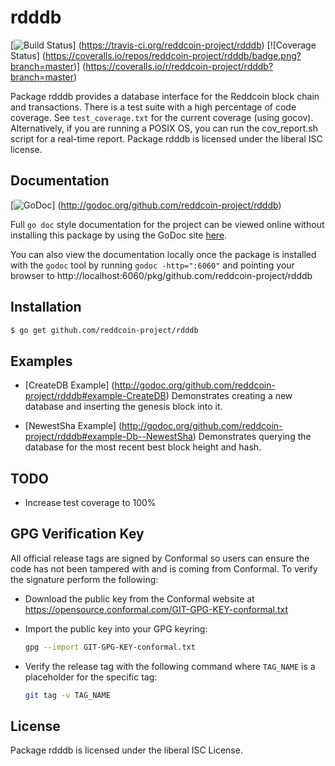 rdddb
=====

[![Build Status](https://travis-ci.org/reddcoin-project/rdddb.png?branch=master)]
(https://travis-ci.org/reddcoin-project/rdddb) [![Coverage Status]
(https://coveralls.io/repos/reddcoin-project/rdddb/badge.png?branch=master)]
(https://coveralls.io/r/reddcoin-project/rdddb?branch=master)

Package rdddb provides a database interface for the Reddcoin block chain and
transactions.  There is a test suite with a high percentage of code coverage.
See `test_coverage.txt` for the current coverage (using gocov).  Alternatively,
if you are running a POSIX OS, you can run the cov_report.sh script for a
real-time report.  Package rdddb is licensed under the liberal ISC license.

## Documentation

[![GoDoc](https://godoc.org/github.com/reddcoin-project/rdddb?status.png)]
(http://godoc.org/github.com/reddcoin-project/rdddb)

Full `go doc` style documentation for the project can be viewed online without
installing this package by using the GoDoc site
[here](http://godoc.org/github.com/reddcoin-project/rdddb).

You can also view the documentation locally once the package is installed with
the `godoc` tool by running `godoc -http=":6060"` and pointing your browser to
http://localhost:6060/pkg/github.com/reddcoin-project/rdddb

## Installation

```bash
$ go get github.com/reddcoin-project/rdddb
```

## Examples

* [CreateDB Example]
  (http://godoc.org/github.com/reddcoin-project/rdddb#example-CreateDB)
  Demonstrates creating a new database and inserting the genesis block into it.

* [NewestSha Example]
  (http://godoc.org/github.com/reddcoin-project/rdddb#example-Db--NewestSha)
  Demonstrates  querying the database for the most recent best block height and
  hash.

## TODO
- Increase test coverage to 100%

## GPG Verification Key

All official release tags are signed by Conformal so users can ensure the code
has not been tampered with and is coming from Conformal.  To verify the
signature perform the following:

- Download the public key from the Conformal website at
  https://opensource.conformal.com/GIT-GPG-KEY-conformal.txt

- Import the public key into your GPG keyring:
  ```bash
  gpg --import GIT-GPG-KEY-conformal.txt
  ```

- Verify the release tag with the following command where `TAG_NAME` is a
  placeholder for the specific tag:
  ```bash
  git tag -v TAG_NAME
  ```

## License

Package rdddb is licensed under the liberal ISC License.
